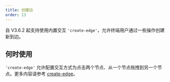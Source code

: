 ```yaml
---
title: 创建边
order: 13
---
```


自 V3.6.2 起支持使用内置交互 `'create-edge'`，允许终端用户通过一些操作创建新到边。

## 何时使用

`'create-edge'` 允许配置交互方式为点击两个节点、从一个节点拖拽到另一个节点。更多内容请参考 [create-edge](/zh/docs/manual/middle/states/defaultBehavior#create-edge)。
